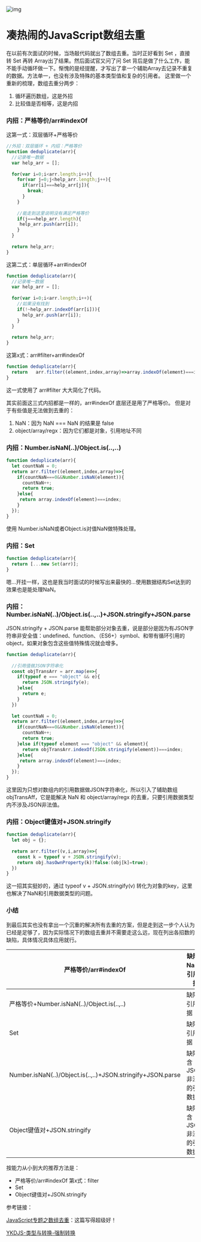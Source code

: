 ![img](https://p1-jj.byteimg.com/tos-cn-i-t2oaga2asx/gold-user-assets/2019/3/7/16955a4cb1e8b8b9~tplv-t2oaga2asx-zoom-crop-mark:1304:1304:1304:734.image)

# 凑热闹的JavaScript数组去重            

在以前有次面试的时候，当场敲代码就出了数组去重。当时正好看到 Set ，直接转 Set 再转 Array出了结果。然后面试官又问了问 Set  背后是做了什么工作，能不能手动循环做一下。惭愧的是经提醒，才写出了拿一个辅助Array去记录不重复的数据。方法单一，也没有涉及特殊的基本类型值和复杂的引用者。 这里做一个重新的梳理，数组去重分两步：

1. 循环遍历数组，这是外招
2. 比较值是否相等，这是内招

### 内招：严格等价/arr#indexOf

这第一式：双层循环+严格等价

```javascript
//外招：双层循环 + 内招：严格等价
function deduplicate(arr){
  //记录唯一数据
  var help_arr = [];
  
  for(var i=0;i<arr.length;i++){
    for(var j=0;j<help_arr.length;j++){
      if(arr[i]===help_arr[j]){
        break;
      }
    }
    
    //能走到这里说明没有满足严格等价
    if(j===help_arr.length){
     help_arr.push(arr[i]); 
    }
  }
  
  return help_arr;
}
```

这第二式：单层循环+arr#indexOf

```javascript
function deduplicate(arr){
  //记录唯一数据
  var help_arr = [];
  
  for(var i=0;i<arr.length;i++){
    //如果没有找到
    if(!~help_arr.indexOf(arr[i])){
      help_arr.push(arr[i]);
    }
  }
  
  return help_arr;
}
```

这第x式：arr#filter+arr#indexOf

```javascript
function deduplicate(arr){
  return   arr.filter((element,index,array)=>array.indexOf(element)===index);
}
```

这一式使用了 arr#filter 大大简化了代码。

其实前面这三式内招都是一样的，arr#indexOf 底层还是用了严格等价。 但是对于有些值是无法做到去重的：

1. NaN：因为 NaN === NaN 的结果是 false
2. object/array/regx：因为它们都是对象，引用地址不同

### 内招：Number.isNaN(..)/Object.is(..,..)

```javascript
function deduplicate(arr){
  let countNaN = 0;
  return arr.filter((element,index,array)=>{
    if(countNaN===0&&Number.isNaN(element)){
      countNaN++;
      return true;
    }else{
     return array.indexOf(element)===index; 
    }
  });
}
```

使用 Number.isNaN或者Object.is对值NaN做特殊处理。

### 内招：Set

```javascript
function deduplicate(arr){
  return [...new Set(arr)];
}
```

嗯...开挂一样，这也是我当时面试的时候写出来最快的...使用数据结构Set达到的效果也是能处理NaN。

### 内招：Number.isNaN(..)/Object.is(..,..)+JSON.stringify+JSON.parse

JSON.stringify + JSON.parse 能帮助部分对象去重，说是部分是因为有JSON字符串非安全值：undefined、function、（ES6+）symbol、和带有循环引用的 object，如果对象包含这些值特殊情况就会增多。

```javascript
function deduplicate(arr){
  
  //引用值做JSON字符串化
  const objTransArr = arr.map(e=>{
    if(typeof e === "object" && e){
      return JSON.stringify(e);
    }else{
      return e;
    }
  })
  
  let countNaN = 0;
  return arr.filter((element,index,array)=>{
    if(countNaN===0&&Number.isNaN(element)){
      countNaN++;
      return true;
    }else if(typeof element === "object" && element){
      return objTransArr.indexOf(JSON.stringify(element))===index;
    }else{
     return array.indexOf(element)===index; 
    }
  });
}
```

这里因为只想对数组内的引用数据做JSON字符串化，所以引入了辅助数组 objTransAff，它是能解决 NaN 和 object/array/regx 的去重，只要引用数据类型内不涉及JSON非法值。

### 内招：Object键值对+JSON.stringify

```javascript
function deduplicate(arr){
  let obj = {};
  
  return arr.filter((v,i,array)=>{
    const k = typeof v + JSON.stringify(v);
    return obj.hasOwnProperty(k)?false:(obj[k]=true);
  })
}
```

这一招其实挺妙的，通过 typeof v + JSON.stringify(v) 转化为对象的key，这里也解决了NaN和引用数据类型的问题。

### 小结

到最后其实也没有拿出一个沉重的解决所有去重的方案，但是走到这一步个人认为已经是足够了，因为实际情况下的数组去重并不需要走这么远，现在列出各招数的缺陷，具体情况具体应用就行。

| 严格等价/arr#indexOf                                        | 缺陷：NaN、引用数据          |
| ----------------------------------------------------------- | ---------------------------- |
| 严格等价+Number.isNaN(..)/Object.is(..,..)                  | 缺陷：引用数据               |
| Set                                                         | 缺陷：引用数据               |
| Number.isNaN(..)/Object.is(..,..)+JSON.stringify+JSON.parse | 缺陷：含JSON非法值的引用数据 |
| Object键值对+JSON.stringify                                 | 缺陷：含JSON非法值的引用数据 |

按能力从小到大的推荐方法是：

- 严格等价/arr#indexOf 第x式：filter
- Set
- Object键值对+JSON.stringify



参考链接：

 [JavaScript专题之数组去重](https://link.juejin.cn?target=https%3A%2F%2Fgithub.com%2Fmqyqingfeng%2FBlog%2Fissues%2F27%23)：这篇写得超级好！

[YKDJS-类型与转换-强制转换](https://link.juejin.cn?target=https%3A%2F%2Fgithub.com%2Fgetify%2FYou-Dont-Know-JS%2Fblob%2F1ed-zh-CN%2Ftypes%20%26%20grammar%2Fch4.md)


